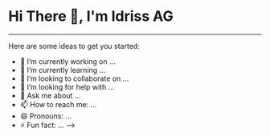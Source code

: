 <h1>Hi There 👋, I'm Idriss AG </h1>
<hr>

<!--
:👋 Hey there! I'm Ayman FAIK, The Full Stack Maestro 🚀
Welcome to my digital playground where the magic of coding meets the art of creativity. 👨‍💻✨

About Me
🧙‍♂️ Full Stack Developer with a passion for making the web a better place, one line of code at a time.
💡 Turning caffeine into code since 2019.
🌐 Creating amazing web experiences from front-end finesse to back-end brilliance.
🎨 Crafting beautiful user interfaces with HTML, CSS, and JavaScript.
💻 Navigating server-side sorcery with PHP and databases.
🤖 Automating the mundane with Python.
🧪 I'm all about testing, debugging, and perfecting my digital concoctions.
My Portfolio
🚀 Check out my portfolio to see some of my enchanting creations. Explore, get inspired, and maybe even have a chuckle or two!

Let's Connect
📫 Collaborate with me on cool projects. Open for discussions and coding adventures.
🧙‍♂️ Always up for a friendly code duel. Challenge me to a pull request wizardry!
🌱 Learning something new every day because the tech world is like a never-ending quest.
Reach Out
Feel free to drop me a message. Let's embark on epic coding adventures together!

🌟 May your bugs be easy to catch and your code always compile. Happy coding! 🌟
-->
Here are some ideas to get you started:

- 🔭 I’m currently working on ...
- 🌱 I’m currently learning ...
- 👯 I’m looking to collaborate on ...
- 🤔 I’m looking for help with ...
- 💬 Ask me about ...
- 📫 How to reach me: ...
- 😄 Pronouns: ...
- ⚡ Fun fact: ...
-->
